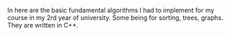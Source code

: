 In here are the basic fundamental algorithms I had to implement for my course in my 2rd year of university. Some being for sorting, trees, graphs.
They are written in C++.
